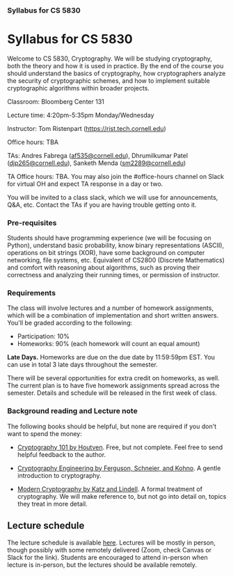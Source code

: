 ### Syllabus for CS 5830

# Syllabus for CS 5830

Welcome to CS 5830, Cryptography. We will be studying cryptography, both the
theory and how it is used in practice. By the end of the course you should
understand the basics of cryptography, how cryptographers analyze the
security of cryptographic schemes, and how to implement suitable
cryptographic algorithms within broader projects. 

Classroom: Bloomberg Center 131

Lecture time: 4:20pm-5:35pm Monday/Wednesday

Instructor: Tom Ristenpart (https://rist.tech.cornell.edu)

Office hours: TBA

TAs: Andres Fabrega (af535@cornell.edu), Dhrumilkumar Patel (djp265@cornell.edu),  Sanketh Menda (sm2289@cornell.edu)

TA Office hours: TBA. You may also join the #office-hours channel on Slack for virtual OH and expect TA response in a day or two.

You will be invited to a class slack, which we will use for announcements, Q&A,
etc.  Contact the TAs if you are having trouble getting onto it.

### Pre-requisites

Students should have programming experience (we will be focusing on Python),
understand basic probability, know binary representations (ASCII), operations on
bit strings (XOR), have some background on computer networking, file systems,
etc.  Equivalent of CS2800 (Discrete Mathematics) and comfort with reasoning
about algorithms, such as proving their correctness and analyzing their running
times, or permission of instructor.  

### Requirements

The class will involve lectures and a number of homework assignments, which will be a combination of implementation and 
short written answers. You'll be graded according to the following:

* Participation: 10%
* Homeworks:  90% (each homework will count an equal amount)

**Late Days.** Homeworks are due on the due date by 11:59:59pm EST. You can
use in total 3 late days throughout the semester.

There will be several opportunities for extra credit on homeworks, as well. The current plan
is to have five homework assignments spread across the semester. Details and
schedule will be released in the first week of class. 


### Background reading and Lecture note

The following books should be helpful, but none are required if you don't want to spend the money:


* [Cryptography 101 by Houtven](https://www.crypto101.io/). Free, but not complete. Feel free to send helpful feedback to the author.

* [Cryptography Engineering by Ferguson, Schneier, and Kohno](https://www.schneier.com/books/cryptography_engineering/). A gentle
  introduction to cryptography.

* [Modern Cryptography by Katz and Lindell](http://www.cs.umd.edu/~jkatz/imc.html). A formal treatment of cryptography.
  We will make reference to, but not go into detail on, topics they treat in
  more detail.


## Lecture schedule

The lecture schedule is available
[here](https://docs.google.com/spreadsheets/d/1v-MSDAl-SilmcWJFR_IDmek4y0nO36y-p1bWyS3LCS4/edit?usp=sharing).
Lectures will be mostly in person, though possibly with some remotely delivered (Zoom, check Canvas or Slack for the link). 
Students are encouraged to attend in-person when lecture is in-person, but the lectures should be available remotely.

